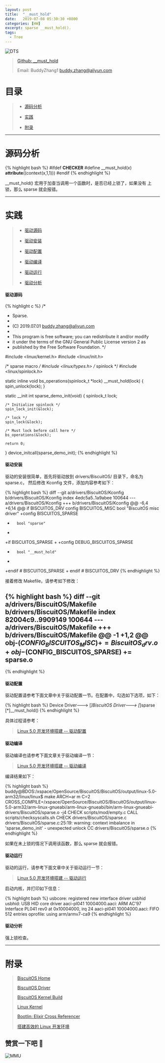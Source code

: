 ```yaml
---
layout: post
title:  "__must_hold"
date:   2019-07-08 05:30:30 +0800
categories: [HW]
excerpt: sparse __must_hold().
tags:
  - Tree
---
```


![DTS](/assets/PDB/BiscuitOS/kernel/IND00000B.jpg)

> [Github: __must_hold](https://github.com/BiscuitOS/HardStack/tree/master/Algorithem/sparse/API/__must_hold)
>
> Email: BuddyZhang1 <buddy.zhang@aliyun.com>

# 目录

> - [源码分析](#源码分析)
>
> - [实践](#实践)
>
> - [附录](#附录)

-----------------------------------

# <span id="源码分析">源码分析</span>

{% highlight bash %}
#ifdef __CHECKER__
#define __must_hold(x) __attribute__((context(x,1,1)))
#endif
{% endhighlight %}

__must_hold() 宏用于加查当调用一个函数时，是否已经上锁了，如果没有
上锁，那么 sparse 就会报错。

--------------------------------------------------

# <span id="实践">实践</span>

> - [驱动源码](#驱动源码)
>
> - [驱动安装](#驱动安装)
>
> - [驱动配置](#驱动配置)
>
> - [驱动编译](#驱动编译)
>
> - [驱动运行](#驱动运行)
>
> - [驱动分析](#驱动分析)

#### <span id="驱动源码">驱动源码</span>

{% highlight c %}
/*
 * Sparse.
 *
 * (C) 2019.07.01 <buddy.zhang@aliyun.com>
 *
 * This program is free software; you can redistribute it and/or modify
 * it under the terms of the GNU General Public License version 2 as
 * published by the Free Software Foundation.
 */

#include <linux/kernel.h>
#include <linux/init.h>

/* sparse macro */
#include <linux/types.h>
/* spinlock */
#include <linux/spinlock.h>

static inline void bs_operations(spinlock_t *lock)
	__must_hold(lock)
{
	spin_unlock(lock);
}

static __init int sparse_demo_init(void)
{
	spinlock_t lock;

	/* Initialize spinlock */
	spin_lock_init(&lock);

	/* lock */
	spin_lock(&lock);

	/* Must lock before call here */
	bs_operations(&lock);

	return 0;
}
device_initcall(sparse_demo_init);
{% endhighlight %}

#### <span id="驱动安装">驱动安装</span>

驱动的安装很简单，首先将驱动放到 drivers/BiscuitOS/ 目录下，命名为 sparse.c，
然后修改 Kconfig 文件，添加内容参考如下：

{% highlight bash %}
diff --git a/drivers/BiscuitOS/Kconfig b/drivers/BiscuitOS/Kconfig
index 4edc5a5..1a9abee 100644
--- a/drivers/BiscuitOS/Kconfig
+++ b/drivers/BiscuitOS/Kconfig
@@ -6,4 +6,14 @@ if BISCUITOS_DRV
config BISCUITOS_MISC
        bool "BiscuitOS misc driver"
+config BISCUITOS_SPARSE
+       bool "sparse"
+
+if BISCUITOS_SPARSE
+
+config DEBUG_BISCUITOS_SPARSE
+       bool "__must_hold"
+
+endif # BISCUITOS_SPARSE
+
endif # BISCUITOS_DRV
{% endhighlight %}

接着修改 Makefile，请参考如下修改：

{% highlight bash %}
diff --git a/drivers/BiscuitOS/Makefile b/drivers/BiscuitOS/Makefile
index 82004c9..9909149 100644
--- a/drivers/BiscuitOS/Makefile
+++ b/drivers/BiscuitOS/Makefile
@@ -1 +1,2 @@
obj-$(CONFIG_BISCUITOS_MISC)        += BiscuitOS_drv.o
+obj-$(CONFIG_BISCUITOS_SPARSE)     += sparse.o
--
{% endhighlight %}

#### <span id="驱动配置">驱动配置</span>

驱动配置请参考下面文章中关于驱动配置一节。在配置中，勾选如下选项，如下：

{% highlight bash %}
Device Driver--->
    [*]BiscuitOS Driver--->
        [*]sparse
            [*]__must_hold()
{% endhighlight %}

具体过程请参考：

> [Linux 5.0 开发环境搭建 -- 驱动配置](/blog/Linux-5.0-arm32-Usermanual/#%E9%A9%B1%E5%8A%A8%E9%85%8D%E7%BD%AE)

#### <span id="驱动编译">驱动编译</span>

驱动编译也请参考下面文章关于驱动编译一节：

> [Linux 5.0 开发环境搭建 -- 驱动编译](/blog/Linux-5.0-arm32-Usermanual/#%E7%BC%96%E8%AF%91%E9%A9%B1%E5%8A%A8)

编译结果如下：

{% highlight bash %}
buddy@BDOS:/xspace/OpenSource/BiscuitOS/BiscuitOS/output/linux-5.0-arm32/linux/linux$ make ARCH=ar
m C=2 CROSS_COMPILE=/xspace/OpenSource/BiscuitOS/BiscuitOS/output/linux-5.0-arm32/arm-linux-gnueabi/arm-linux-gnueabi/bin/arm-linux-gnueabi- drivers/BiscuitOS/sparse.o -j4
  CHECK   scripts/mod/empty.c
  CALL    scripts/checksyscalls.sh
  CHECK   drivers/BiscuitOS/sparse.c
drivers/BiscuitOS/sparse.c:25:19: warning: context imbalance in 'sparse_demo_init' - unexpected unlock
  CC      drivers/BiscuitOS/sparse.o
{% endhighlight %}

如果在未上锁的情况下调用该函数，那么 sparse 就会报错。

#### <span id="驱动运行">驱动运行</span>

驱动的运行，请参考下面文章中关于驱动运行一节：

> [Linux 5.0 开发环境搭建 -- 驱动运行](/blog/Linux-5.0-arm32-Usermanual/#%E9%A9%B1%E5%8A%A8%E8%BF%90%E8%A1%8C)

启动内核，并打印如下信息：

{% highlight bash %}
usbcore: registered new interface driver usbhid
usbhid: USB HID core driver
aaci-pl041 10004000.aaci: ARM AC'97 Interface PL041 rev0 at 0x10004000, irq 24
aaci-pl041 10004000.aaci: FIFO 512 entries
oprofile: using arm/armv7-ca9
{% endhighlight %}

#### <span id="驱动分析">驱动分析</span>

强上锁检查。

-----------------------------------------------

# <span id="附录">附录</span>

> [BiscuitOS Home](https://biscuitos.github.io/)
>
> [BiscuitOS Driver](/blog/BiscuitOS_Catalogue/)
>
> [BiscuitOS Kernel Build](/blog/Kernel_Build/)
>
> [Linux Kernel](https://www.kernel.org/)
>
> [Bootlin: Elixir Cross Referencer](https://elixir.bootlin.com/linux/latest/source)
>
> [搭建高效的 Linux 开发环境](/blog/Linux-debug-tools/)

## 赞赏一下吧 🙂

![MMU](/assets/PDB/BiscuitOS/kernel/HAB000036.jpg)
